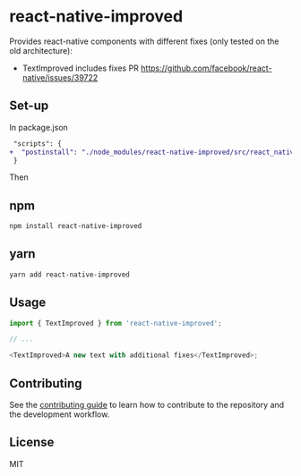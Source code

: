 # react-native-improved

Provides react-native components with different fixes (only tested on the old architecture):

- TextImproved includes fixes PR https://github.com/facebook/react-native/issues/39722

## Set-up

In package.json

```diff
 "scripts": {
+  "postinstall": "./node_modules/react-native-improved/src/react_native_renderer_patch.sh"
 }
```

Then

## npm

```sh
npm install react-native-improved
```

## yarn

```sh
yarn add react-native-improved
```

## Usage

```js
import { TextImproved } from 'react-native-improved';

// ...

<TextImproved>A new text with additional fixes</TextImproved>;
```

## Contributing

See the [contributing guide](CONTRIBUTING.md) to learn how to contribute to the repository and the development workflow.

## License

MIT
